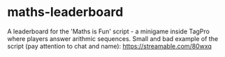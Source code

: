 # maths-leaderboard

A leaderboard for the 'Maths is Fun' script - a minigame inside TagPro where players answer arithmic sequences.
Small and bad example of the script (pay attention to chat and name): https://streamable.com/80wxq
